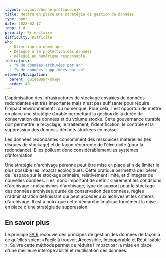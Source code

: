 ```yaml
---
layout: layouts/bonne-pratique.njk
title: Mettre en place une stratégie de gestion de données
type: bpnr
date: 2022-02-17
idbp: f.4
priority: Prioritaire
difficulty: Difficile
who:
  - Direction du numérique
  - Délégué à la protection des données
  - Délégué au numérique responsable
indicators:
  - "% de données archivées par an"
  - "% de données supprimées par an"
eleventyNavigation:
  parent: guideBpNr-usage
  order: 40
---
```


L'optimisation des infrastructures de stockage envahies de données redondantes est très importante mais n'est pas suffisante pour réduire l'impact environnemental du numérique. Pour cela, il est opportun de mettre en place une stratégie durable permettant la gestion de la durée de conservation des données et du volume stocké. Cette gouvernance durable doit permettre le recyclage, le traitement, l'identification, le contrôle et la suppression des données-déchets stockées en masse.

Les données redondantes consomment des ressources matérielles (les disques de stockage) et de façon récurrente de l'électricité (pour la redondance). Elles polluent donc considérablement les systèmes d'information.

Une stratégie d'archivage pérenne peut être mise en place afin de limiter le plus possible les impacts écologiques. Cette pratique permettra de libérer de l'espace sur le stockage primaire, relativement limité, et d'intégrer de nouvelles données. Il est donc important de définir clairement les conditions d'archivage : mécanismes d'archivage, type de support pour le stockage des données archivées, durée de conservation des données, règles d'administration définissant qui peut accéder aux archives et les critères d'archivage. Il est à noter que cette démarche implique forcément la mise en place d'une stratégie de suppression.

## En savoir plus

Le principe [FAIR](https://fr.wikipedia.org/wiki/Fair_data) recouvre des principes de gestion des données de façon à ce qu’elles soient «**F**acile à trouver, **A**ccessible, **I**nteropérable et **R**éutilisable ». Suivre cette méthode permet de réduire l'impact par la mise en place d'une meilleure interopérabilité et réutilisation des données.
